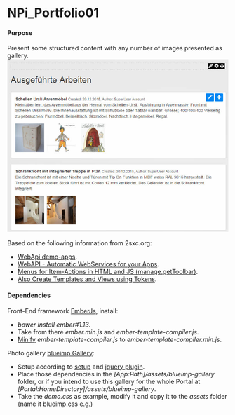# NPi_Portfolio01

#### Purpose
Present some structured content with any number of images presented as gallery.
![Sample portfolio](https://raw.githubusercontent.com/nicpitsch/2scx_apps/master/NPi_zz-assets/NPi_Portfolio01_01.jpg)

Based on the following information from 2sxc.org:
* [WebApi demo-apps](http://2sxc.org/en/apps/tag/WebApi).
* [WebAPI - Automatic WebServices for your Apps](http://2sxc.org/en/Docs-Manuals/Feature/feature/3361).
* [Menus for Item-Actions in HTML and JS (manage.getToolbar)](http://2sxc.org/en/Docs-Manuals/Menu-for-Item-Actions-like-New-Edit).
* [Also Create Templates and Views using Tokens](http://2sxc.org/en/Learn/Token-Templates-and-Views).

#### Dependencies

Front-End framework [EmberJs](http://emberjs.com/), install:
* _bower install ember#1.13_.
* Take from there _ember.min.js_ and _ember-template-compiler.js_.
* [Minify](http://refresh-sf.com/) _ember-template-compiler.js_ to _ember-template-compiler.min.js_.

Photo gallery [blueimp Gallery](https://blueimp.github.io/Gallery/):
* Setup according to [setup](https://github.com/blueimp/Gallery/blob/master/README.md#setup) and [jquery plugin](https://github.com/blueimp/Gallery/blob/master/README.md#jquery-plugin).
* Place those dependencies in the _[App:Path]/assets/blueimp-gallery_ folder, or if you intend to use this gallery for the whole Portal at _[Portal:HomeDirectory]/assets/blueimp-gallery_.
* Take the _demo.css_ as example, modify it and copy it to the _assets_ folder (name it blueimp.css e.g.)
